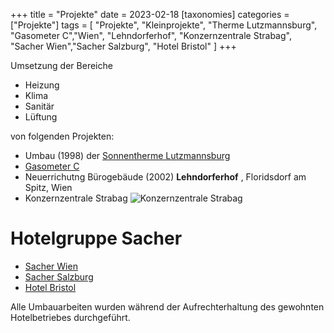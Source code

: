 +++
title = "Projekte"
date = 2023-02-18
[taxonomies]
categories = ["Projekte"]
tags = [
    "Projekte",
    "Kleinprojekte",
    "Therme Lutzmannsburg",
    "Gasometer C","Wien",
    "Lehndorferhof",
    "Konzernzentrale Strabag",
    "Sacher Wien","Sacher Salzburg",
    "Hotel Bristol"
]
+++

Umsetzung der Bereiche

- Heizung
- Klima
- Sanitär
- Lüftung

von folgenden Projekten:

- Umbau (1998) der [Sonnentherme Lutzmannsburg](https://www.sonnentherme.at)
- [Gasometer C](https://www.gasometer.at/de/)
- Neuerrichutng Bürogebäude (2002) **Lehndorferhof** ,  Floridsdorf am Spitz, Wien
- Konzernzentrale Strabag ![Konzernzentrale Strabag](https://commons.wikimedia.org/wiki/File:Strabag_Building_Vienna_from_SE_on_2015-07-10.png#/media/File:Strabag_Building_Vienna_from_SE_on_2015-07-10.png)

# Hotelgruppe Sacher

- [Sacher Wien](https://www.sacher.com/de/wien/)
- [Sacher Salzburg](https://www.sacher.com/de/salzburg/)
- [Hotel Bristol](https://www.marriott.de/hotels/travel/vielc-hotel-bristol-a-luxury-collection-hotel-vienna)

Alle Umbauarbeiten wurden während der Aufrechterhaltung des gewohnten Hotelbetriebes durchgeführt.
